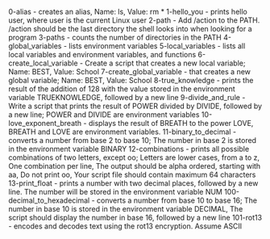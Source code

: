 0-alias - creates an alias, Name: ls, Value: rm *
1-hello_you - prints hello user, where user is the current Linux user
2-path - Add /action to the PATH. /action should be the last directory the shell looks into when looking for a program
3-paths - counts the number of directories in the PATH
4-global_variables - lists environment variables
5-local_variables - lists all local variables and environment variables, and functions
6-create_local_variable - Create a script that creates a new local variable; Name: BEST, Value: School
7-create_global_variable - that creates a new global variable; Name: BEST, Value: School
8-true_knowledge  - prints the result of the addition of 128 with the value stored in the environment variable TRUEKNOWLEDGE, followed by a new line
9-divide_and_rule - Write a script that prints the result of POWER divided by DIVIDE, followed by a new line; POWER and DIVIDE are environment variables
10-love_exponent_breath - displays the result of BREATH to the power LOVE, BREATH and LOVE are environment variables.
11-binary_to_decimal - converts a number from base 2 to base 10; The number in base 2 is stored in the environment variable BINARY
12-combinations - prints all possible combinations of two letters, except oo; Letters are lower cases, from a to z, One combination per line, The output should be alpha ordered, starting with aa, Do not print oo, Your script file should contain maximum 64 characters
13-print_float - prints a number with two decimal places, followed by a new line. The number will be stored in the environment variable NUM
100-decimal_to_hexadecimal - converts a number from base 10 to base 16; The number in base 10 is stored in the environment variable DECIMAL, The script should display the number in base 16, followed by a new line
101-rot13 - encodes and decodes text using the rot13 encryption. Assume ASCII

